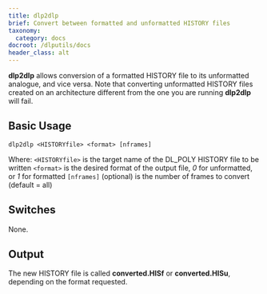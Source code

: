 ```yaml
---
title: dlp2dlp
brief: Convert between formatted and unformatted HISTORY files
taxonomy:
  category: docs
docroot: /dlputils/docs
header_class: alt
---
```


**dlp2dlp** allows conversion of a formatted HISTORY file to its unformatted analogue, and vice versa. Note that converting unformatted HISTORY files created on an architecture different from the one you are running **dlp2dlp** will fail.

## Basic Usage

```
dlp2dlp <HISTORYfile> <format> [nframes]
```

Where:
`<HISTORYfile>` is the target name of the DL_POLY HISTORY file to be written
`<format>` is the desired format of the output file, _0_ for unformatted, or _1_ for formatted
`[nframes]` (optional) is the number of frames to convert (default = all)

## Switches

None.

## Output

The new HISTORY file is called **converted.HISf** or **converted.HISu**, depending on the format requested.

</page>
